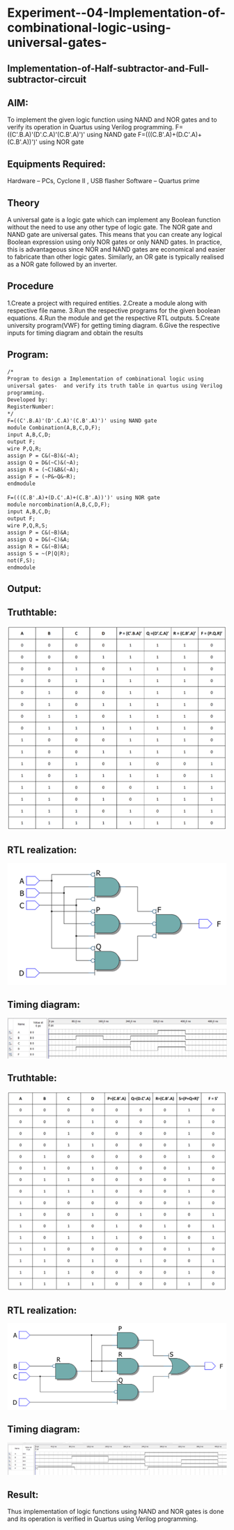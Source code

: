 # Experiment--04-Implementation-of-combinational-logic-using-universal-gates-
 ## Implementation-of-Half-subtractor-and-Full-subtractor-circuit
## AIM:
To implement the given logic function using NAND and NOR gates and to verify its operation in Quartus using Verilog programming.
F=((C'.B.A)'(D'.C.A)'(C.B'.A)')' using NAND gate
F=(((C.B'.A)+(D.C'.A)+(C.B'.A))')' using NOR gate


## Equipments Required:
Hardware – PCs, Cyclone II , USB flasher
Software – Quartus prime
## Theory
 A universal gate is a logic gate which can implement any Boolean function without the need to use any other type of logic gate. The NOR gate and NAND gate are universal gates. This means that you can create any logical Boolean expression using only NOR gates or only NAND gates. In practice, this is advantageous since NOR and NAND gates are economical and easier to fabricate than other logic gates. Similarly, an OR gate is typically realised as a NOR gate followed by an inverter.
 
 
 


## Procedure
1.Create a project with required entities. 
2.Create a module along with respective file name. 
3.Run the respective programs for the given boolean equations. 
4.Run the module and get the respective RTL outputs. 
5.Create university program(VWF) for getting timing diagram. 
6.Give the respective inputs for timing diagram and obtain the results





## Program:
```
/*
Program to design a Implementation of combinational logic using universal gates-  and verify its truth table in quartus using Verilog programming.
Developed by: 
RegisterNumber:  
*/
F=((C'.B.A)'(D'.C.A)'(C.B'.A)')' using NAND gate
module Combination(A,B,C,D,F);
input A,B,C,D;
output F;
wire P,Q,R;
assign P = C&(~B)&(~A);
assign Q = D&(~C)&(~A);
assign R = (~C)&B&(~A);
assign F = (~P&~Q&~R);
endmodule

F=(((C.B'.A)+(D.C'.A)+(C.B'.A))')' using NOR gate
module norcombination(A,B,C,D,F);
input A,B,C,D;
output F;
wire P,Q,R,S;
assign P = C&(~B)&A;
assign Q = D&(~C)&A;
assign R = C&(~B)&A;
assign S = ~(P|Q|R);
not(F,S);
endmodule
```

## Output:

## Truthtable:
![git](1.png)



##  RTL realization:
![git](2.png)


## Timing diagram:
![git](3.jpeg) 
## Truthtable:
![git](4.png)



##  RTL realization:
![git](5.png)


## Timing diagram:
![git](6.jpeg) 

## Result:
Thus implementation of logic functions using NAND and NOR gates is done and its operation is verified in Quartus using Verilog programming.
 
